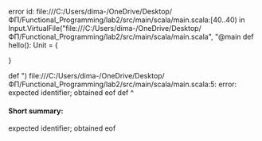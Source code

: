 error id: file:///C:/Users/dima-/OneDrive/Desktop/ФП/Functional_Programming/lab2/src/main/scala/main.scala:[40..40) in Input.VirtualFile("file:///C:/Users/dima-/OneDrive/Desktop/ФП/Functional_Programming/lab2/src/main/scala/main.scala", "@main def hello(): Unit = {

}

def ")
file:///C:/Users/dima-/OneDrive/Desktop/ФП/Functional_Programming/lab2/src/main/scala/main.scala:5: error: expected identifier; obtained eof
def 
    ^
#### Short summary: 

expected identifier; obtained eof